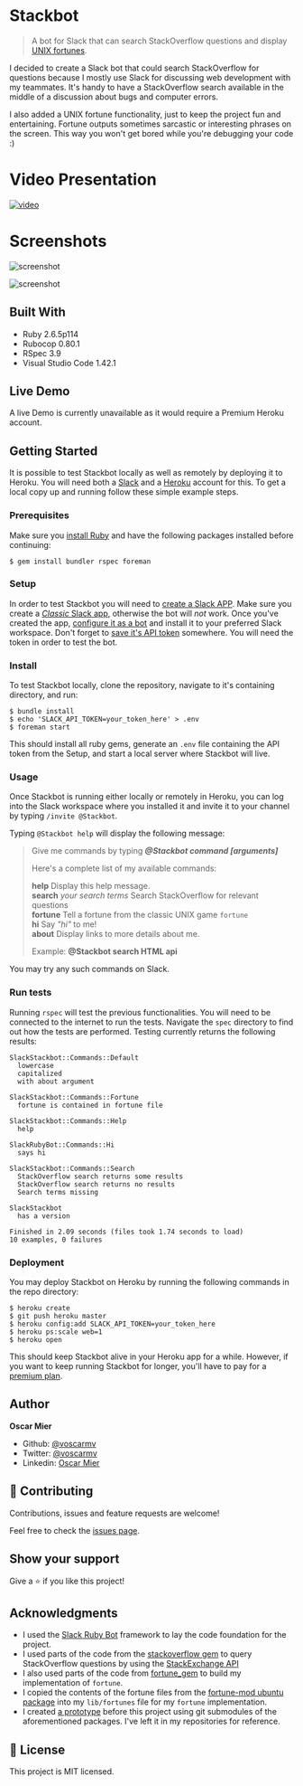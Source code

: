 # Stackbot

> A bot for Slack that can search StackOverflow questions and display [UNIX fortunes](https://en.wikipedia.org/wiki/Fortune_(Unix)).

I decided to create a Slack bot that could search StackOverflow for questions because I mostly use Slack for discussing web development with my teammates. It's handy to have a StackOverflow search available in the middle of a discussion about bugs and computer errors.

I also added a UNIX fortune functionality, just to keep the project fun and entertaining. Fortune outputs sometimes sarcastic or interesting phrases on the screen. This way you won't get bored while you're debugging your code :)

# Video Presentation

[![video](screenshots/video.png)](https://www.loom.com/share/6eb07336320d4518b695d1cc923f4d06)

# Screenshots

![screenshot](screenshots/screenshot1.png)

![screenshot](screenshots/screenshot2.png)

## Built With

- Ruby 2.6.5p114 
- Rubocop 0.80.1
- RSpec 3.9
- Visual Studio Code 1.42.1

## Live Demo

A live Demo is currently unavailable as it would require a Premium Heroku account.


## Getting Started

It is possible to test Stackbot locally as well as remotely by deploying it to Heroku. You will need both a [Slack](https://www.slack.com) and a [Heroku](https://www.heroku.com) account for this. To get a local copy up and running follow these simple example steps.

### Prerequisites

Make sure you [install Ruby](https://www.ruby-lang.org/en/documentation/installation/) and have the following packages installed before continuing:

```
$ gem install bundler rspec foreman
```

### Setup

In order to test Stackbot you will need to [create a Slack APP](https://api.slack.com/apps/new). Make sure you create a [*Classic* Slack app](https://api.slack.com/apps?new_classic_app=1), otherwise the bot will *not* work. Once you've created the app, [configure it as a bot](https://api.slack.com/legacy/custom-integrations/bot-users) and install it to your preferred Slack workspace. Don't forget to [save it's API token](https://api.slack.com/legacy/custom-integrations/legacy-tokens) somewhere. You will need the token in order to test the bot.

### Install

To test Stackbot locally, clone the repository, navigate to it's containing directory, and run:

```
$ bundle install
$ echo 'SLACK_API_TOKEN=your_token_here' > .env
$ foreman start
```

This should install all ruby gems, generate an `.env` file containing the API token from the Setup, and start a local server where Stackbot will live.

### Usage

Once Stackbot is running either locally or remotely in Heroku, you can log into the Slack workspace where you installed it and invite it to your channel by typing `/invite @Stackbot`.

Typing `@Stackbot help` will display the following message:

>Give me commands by typing _**@Stackbot command [arguments]**_
>
>Here's a complete list of my available commands:
>
>**help** Display this help message.  
>**search** _your search terms_ Search StackOverflow for relevant questions  
>**fortune** Tell a fortune from the classic UNIX game `fortune`  
>**hi** Say _"hi"_ to me!  
>**about** Display links to more details about me.  
>
>Example: **@Stackbot search HTML api**

You may try any such commands on Slack.

### Run tests

Running `rspec` will test the previous functionalities. You will need to be connected to the internet to run the tests. Navigate the `spec` directory to find out how the tests are performed. Testing currently returns the following results:

```
SlackStackbot::Commands::Default
  lowercase
  capitalized
  with about argument

SlackStackbot::Commands::Fortune
  fortune is contained in fortune file

SlackStackbot::Commands::Help
  help

SlackRubyBot::Commands::Hi
  says hi

SlackStackbot::Commands::Search
  StackOverflow search returns some results
  StackOverflow search returns no results
  Search terms missing

SlackStackbot
  has a version

Finished in 2.09 seconds (files took 1.74 seconds to load)
10 examples, 0 failures
```

### Deployment

You may deploy Stackbot on Heroku by running the following commands in the repo directory:

```
$ heroku create
$ git push heroku master
$ heroku config:add SLACK_API_TOKEN=your_token_here
$ heroku ps:scale web=1
$ heroku open
```

This should keep Stackbot alive in your Heroku app for a while. However, if you want to keep running Stackbot for longer, you'll have to pay for a [premium plan](https://www.heroku.com/pricing).

## Author

**Oscar Mier**
- Github: [@voscarmv](https://github.com/voscarmv)
- Twitter: [@voscarmv](https://twitter.com/voscarmv)
- Linkedin: [Oscar Mier](https://www.linkedin.com/in/oscar-mier-072984196/) 

## 🤝 Contributing

Contributions, issues and feature requests are welcome!

Feel free to check the [issues page](../../issues/).

## Show your support

Give a ⭐️ if you like this project!

## Acknowledgments

- I used the [Slack Ruby Bot](https://github.com/slack-ruby/slack-ruby-bot) framework to lay the code foundation for the project.
- I used parts of the code from the [stackoverflow gem](https://github.com/antoviaque/stack-overflow-command-line) to query StackOverflow questions by using the [StackExchange API](https://api.stackexchange.com/docs/similar)
- I also used parts of the code from [fortune_gem](https://github.com/nodanaonlyzuul/fortune_gem) to build my implementation of `fortune`.
- I copied the contents of the fortune files from the [fortune-mod ubuntu package](https://launchpad.net/ubuntu/+source/fortune-mod) into my `lib/fortunes` file for my `fortune` implementation.
- I created [a prototype](https://github.com/voscarmv/stackoverflow_slack_bot/tree/feature-branch) before this project using git submodules of the aforementioned packages. I've left it in my repositories for reference.

## 📝 License

This project is MIT licensed.
